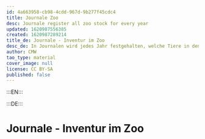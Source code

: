 ```yaml
---
id: 4a663958-cb98-4cdd-967d-9b277f45cdc4
title: Journale Zoo
desc: Journale register all zoo stock for every year
updated: 1620987556385
created: 1620987289214
title_de: Journale - Inventur im Zoo
desc_de: In Journalen wird jedes Jahr festgehalten, welche Tiere in den Zoo kommen oder ihn verließen.
author: CMW
tao_type: material
cover_image: null
license: CC BY-SA
published: false
---
```



:::EN:::


:::DE:::

# Journale - Inventur im Zoo

